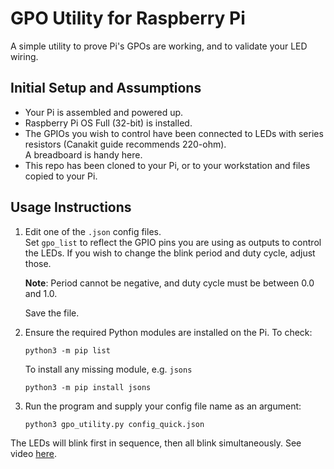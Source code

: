 # GPO Utility for Raspberry Pi

A simple utility to prove Pi's GPOs are working, and to validate your LED wiring.

## Initial Setup and Assumptions

* Your Pi is assembled and powered up.
* Raspberry Pi OS Full (32-bit) is installed.
* The GPIOs you wish to control have been connected to LEDs with series resistors (Canakit guide recommends 220-ohm).  
  A breadboard is handy here.
* This repo has been cloned to your Pi, or to your workstation and files copied to your Pi.
  

## Usage Instructions

1. Edit one of the `.json` config files.  
   Set `gpo_list` to reflect the GPIO pins you are using as outputs to control the LEDs.
   If you wish to change the blink period and duty cycle, adjust those.
   
   **Note**: Period cannot be negative, and duty cycle must be between 0.0 and 1.0. 
   
   Save the file.
   
2. Ensure the required Python modules are installed on the Pi.  To check:
 
   `python3 -m pip list`
   
   To install any missing module, e.g. `jsons`
   
   `python3 -m pip install jsons`
   
3. Run the program and supply your config file name as an argument:

    `python3 gpo_utility.py config_quick.json`
    
The LEDs will blink first in sequence, then all blink simultaneously.
See video [here](https://rumble.com/vi8wt5-raspberry-pi-gpo-led-controller.html).


